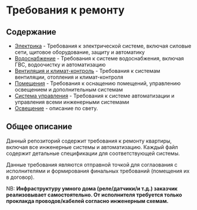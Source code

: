 # Требования к ремонту

## Содержание

- [Электрика](electrical.md) - Требования к электрической системе, включая силовые сети, щитовое оборудование, защиту и автоматику
- [Водоснабжение](plumbering.md) - Требования к системе водоснабжения, включая ГВС, водоочистку и автоматизацию
- [Вентиляция и климат-контроль](climate.md) - Требования к системам вентиляции, отопления и климат-контроля
- [Помещения](rooms.md) - Требования к оснащению помещений, управлению освещением и дополнительным системам
- [Система управления](scada.md) - Требования к системе автоматизации и управления всеми инженерными системами
- [Освещение](light.md) - описание по свету.

## Общее описание

Данный репозиторий содержит требования к ремонту квартиры, включая все инженерные системы и автоматизацию. Каждый файл содержит детальные спецификации для соответствующей системы.

Данные требования являются отправной точкой для соглаования с исполнителями и формирования финальных требований (помещения их в договор). 

NB: **Инфраструктуру умного дома (реле/датчики/и т.д.) заказчик реализовывает самостоятельно. От исполнителя требуется только проклакда проводов/кабелей согласно инженерным схемам.**
